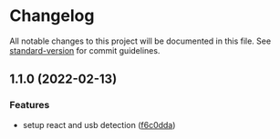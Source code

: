 # Changelog

All notable changes to this project will be documented in this file. See [standard-version](https://github.com/conventional-changelog/standard-version) for commit guidelines.

## 1.1.0 (2022-02-13)

### Features

- setup react and usb detection ([f6c0dda](https://github.com/revell29/electron-print-service/commit/f6c0dda0e9f7cd710cb5511aa153aee1ece2625c))
